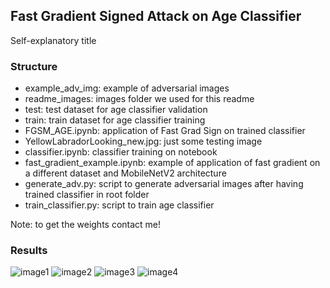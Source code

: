 ## Fast Gradient Signed Attack on Age Classifier
Self-explanatory title

### Structure
- example_adv_img: example of adversarial images
- readme_images: images folder we used for this readme
- test: test dataset for age classifier validation
- train: train dataset for age classifier training
- FGSM_AGE.ipynb: application of Fast Grad Sign on trained classifier
- YellowLabradorLooking_new.jpg: just some testing image
- classifier.ipynb: classifier training on notebook
- fast_gradient_example.ipynb: example of application of fast gradient on a different dataset and MobileNetV2 architecture
- generate_adv.py: script to generate adversarial images after having trained classifier in root folder
- train_classifier.py: script to train age classifier

Note: to get the weights contact me!

### Results
![image1](/miki998/FastGradSignedM_Attack/readme_images/img1.png)
![image2](/miki998/FastGradSignedM_Attack/readme_images/img2.png)
![image3](/miki998/FastGradSignedM_Attack/readme_images/img3.png)
![image4](/miki998/FastGradSignedM_Attack/readme_images/img4.png)
